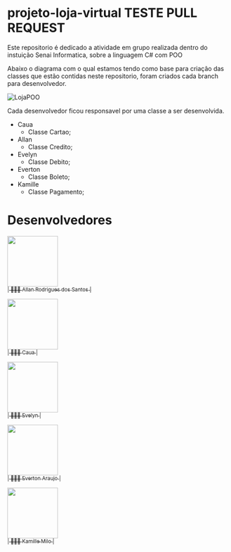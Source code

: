 # projeto-loja-virtual TESTE PULL REQUEST
Este repositorio é dedicado a atividade em grupo realizada dentro do instuição Senai Informatica, sobre a linguagem C# com POO

Abaixo o diagrama com o qual estamos tendo como base para criação das classes que estão contidas neste repositorio, foram criados cada branch para desenvolvedor.

![LojaPOO](https://user-images.githubusercontent.com/22855740/235364261-fda91bed-cc5f-4300-8449-fd674dcc044a.jpg)

Cada desenvolvedor ficou responsavel por uma classe a ser desenvolvida.

* Caua
  * Classe Cartao;
* Allan
  * Classe Credito;
* Evelyn
  * Classe Debito;
* Everton
  * Classe Boleto;
* Kamille
  * Classe Pagamento;

# Desenvolvedores
[<img src="https://avatars.githubusercontent.com/u/22855740?s=400&u=18f7e6c6ceab8750ca660ee88fa05cf8d622b025&v=4" width=115><br><sub>| 🙋🏼‍♂️ Allan Rodrigues dos Santos |</sub>](https://github.com/AllanR1991)

[<img src="https://avatars.githubusercontent.com/u/125275500?v=4" width=115><br><sub>| 🙋🏼‍♂️ Caua  |</sub>](https://github.com/THEBARNABASS) 

[<img src="https://avatars.githubusercontent.com/u/125275736?v=4" width=115><br><sub>| 🙋🏼‍♂️ Evelyn  |</sub>](https://github.com/evy-oliveira0807) 

[<img src="https://avatars.githubusercontent.com/u/125310213?v=4" width=115><br><sub>| 🙋🏼‍♂️ Everton Araujo  |</sub>](https://github.com/Evertonaraujo88)

[<img src="https://avatars.githubusercontent.com/u/125273621?v=4" width=115><br><sub>| 🙋🏼‍♂️ Kamille Milo |</sub>](https://github.com/KamiMilo)   






